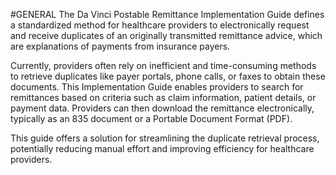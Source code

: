 #GENERAL
The Da Vinci Postable Remittance Implementation Guide defines a standardized method for healthcare providers to electronically request and receive duplicates of an originally transmitted remittance advice, which are explanations of payments from insurance payers.

Currently, providers often rely on inefficient and time-consuming methods to retrieve duplicates like payer portals, phone calls, or faxes to obtain these documents. This Implementation Guide enables providers to search for remittances based on criteria such as claim information, patient details, or payment data. Providers can then download the remittance electronically, typically as an 835 document or a Portable Document Format (PDF).

This guide offers a solution for streamlining the duplicate retrieval process, potentially reducing manual effort and improving efficiency for healthcare providers.

